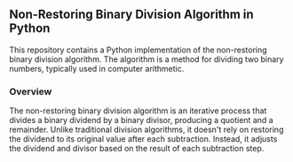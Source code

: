 ## Non-Restoring Binary Division Algorithm in Python

This repository contains a Python implementation of the non-restoring binary division algorithm. The algorithm is a method for dividing two binary numbers, typically used in computer arithmetic.

### Overview

The non-restoring binary division algorithm is an iterative process that divides a binary dividend by a binary divisor, producing a quotient and a remainder. Unlike traditional division algorithms, it doesn't rely on restoring the dividend to its original value after each subtraction. Instead, it adjusts the dividend and divisor based on the result of each subtraction step.
